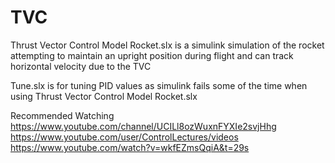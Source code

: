 # TVC
Thrust Vector Control Model Rocket.slx is a simulink simulation of the rocket attempting to maintain an upright position during flight and can track horizontal velocity due to the TVC

Tune.slx is for tuning PID values as simulink fails some of the time when using Thrust Vector Control Model Rocket.slx

Recommended Watching
https://www.youtube.com/channel/UCILl8ozWuxnFYXIe2svjHhg
https://www.youtube.com/user/ControlLectures/videos
https://www.youtube.com/watch?v=wkfEZmsQqiA&t=29s

